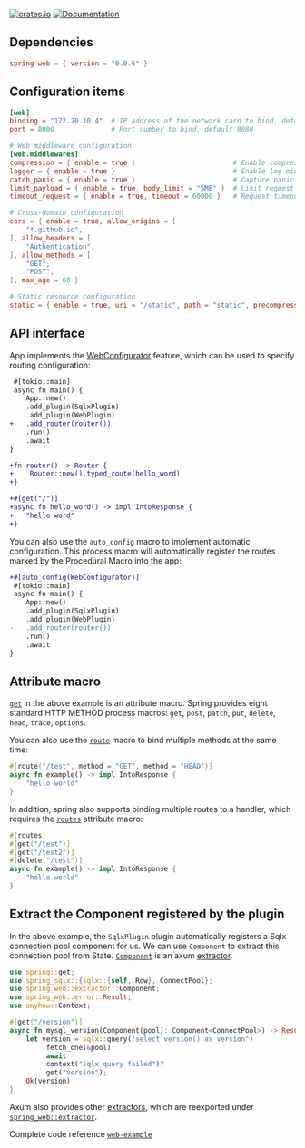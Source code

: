 [![crates.io](https://img.shields.io/crates/v/spring-web.svg)](https://crates.io/crates/spring-web)
[![Documentation](https://docs.rs/spring-web/badge.svg)](https://docs.rs/spring-web)

## Dependencies

```toml
spring-web = { version = "0.0.6" }
```

## Configuration items

```toml
[web]
binding = "172.20.10.4"  # IP address of the network card to bind, default 127.0.0.1
port = 8000              # Port number to bind, default 8080

# Web middleware configuration
[web.middlewares]
compression = { enable = true }                        # Enable compression middleware
logger = { enable = true }                             # Enable log middleware
catch_panic = { enable = true }                        # Capture panic generated by handler
limit_payload = { enable = true, body_limit = "5MB" }  # Limit request body size
timeout_request = { enable = true, timeout = 60000 }   # Request timeout 60s

# Cross-domain configuration
cors = { enable = true, allow_origins = [
    "*.github.io",
], allow_headers = [
    "Authentication",
], allow_methods = [
    "GET",
    "POST",
], max_age = 60 }

# Static resource configuration
static = { enable = true, uri = "/static", path = "static", precompressed = true, fallback = "index.html" }
```

## API interface

App implements the [WebConfigurator](https://docs.rs/spring-web/latest/spring_web/trait.WebConfigurator.html) feature, which can be used to specify routing configuration:

```diff
 #[tokio::main]
 async fn main() {
    App::new()
    .add_plugin(SqlxPlugin)
    .add_plugin(WebPlugin)
+   .add_router(router())
    .run()
    .await
}

+fn router() -> Router {
+    Router::new().typed_route(hello_word)
+}

+#[get("/")]
+async fn hello_word() -> impl IntoResponse {
+   "hello word"
+}
```

You can also use the `auto_config` macro to implement automatic configuration. This process macro will automatically register the routes marked by the Procedural Macro into the app:

```diff
+#[auto_config(WebConfigurator)]
 #[tokio::main]
 async fn main() {
    App::new()
    .add_plugin(SqlxPlugin)
    .add_plugin(WebPlugin)
-   .add_router(router())
    .run()
    .await
}
```

## Attribute macro

[`get`](https://docs.rs/spring-macros/latest/spring_macros/attr.get.html) in the above example is an attribute macro. Spring provides eight standard HTTP METHOD process macros: `get`, `post`, `patch`, `put`, `delete`, `head`, `trace`, `options`.

You can also use the [`route`](https://docs.rs/spring-macros/latest/spring_macros/attr.route.html) macro to bind multiple methods at the same time:

```rust
#[route("/test", method = "GET", method = "HEAD")]
async fn example() -> impl IntoResponse {
    "hello world"
}
```

In addition, spring also supports binding multiple routes to a handler, which requires the [`routes`](https://docs.rs/spring-macros/latest/spring_macros/attr.routes.html) attribute macro:

```rust
#[routes]
#[get("/test")]
#[get("/test2")]
#[delete("/test")]
async fn example() -> impl IntoResponse {
    "hello world"
}
```

## Extract the Component registered by the plugin

In the above example, the `SqlxPlugin` plugin automatically registers a Sqlx connection pool component for us. We can use `Component` to extract this connection pool from State. [`Component`](https://docs.rs/spring-web/latest/spring_web/extractor/struct.Component.html) is an axum [extractor](https://docs.rs/axum/latest/axum/extract/index.html).

```rust
use spring::get;
use spring_sqlx::{sqlx::{self, Row}, ConnectPool};
use spring_web::extractor::Component;
use spring_web::error::Result;
use anyhow::Context;

#[get("/version")]
async fn mysql_version(Component(pool): Component<ConnectPool>) -> Result<String> {
    let version = sqlx::query("select version() as version")
        .fetch_one(&pool)
        .await
        .context("sqlx query failed")?
        .get("version");
    Ok(version)
}
```

Axum also provides other [extractors](https://docs.rs/axum/latest/axum/extract/index.html), which are reexported under [`spring_web::extractor`](https://docs.rs/spring-web/latest/spring_web/extractor/index.html).

Complete code reference [`web-example`](https://github.com/spring-rs/spring-rs/tree/master/examples/web-example)